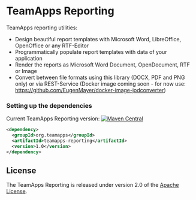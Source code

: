 
# TeamApps Reporting

TeamApps reporting utilities:

* Design beautiful report templates with Microsoft Word, LibreOffice, OpenOffice or any RTF-Editor
* Programmatically populate report templates with data of your application
* Render the reports as Microsoft Word Document, OpenDocument, RTF or Image
* Convert between file formats using this library (DOCX, PDF and PNG only) or via REST-Service (Docker image coming soon - for now use: https://github.com/EugenMayer/docker-image-jodconverter)

### Setting up the dependencies

Current TeamApps Reporting version: [![Maven Central](https://maven-badges.herokuapp.com/maven-central/org.teamapps/teamapps-reporting/badge.svg)](https://maven-badges.herokuapp.com/maven-central/org.teamapps/teamapps-reporting)
```xml
<dependency>
  <groupId>org.teamapps</groupId>
  <artifactId>teamapps-reporting</artifactId>
  <version>1.0</version>
</dependency>
```


## License

The TeamApps Reporting is released under version 2.0 of the [Apache License](https://www.apache.org/licenses/LICENSE-2.0).
